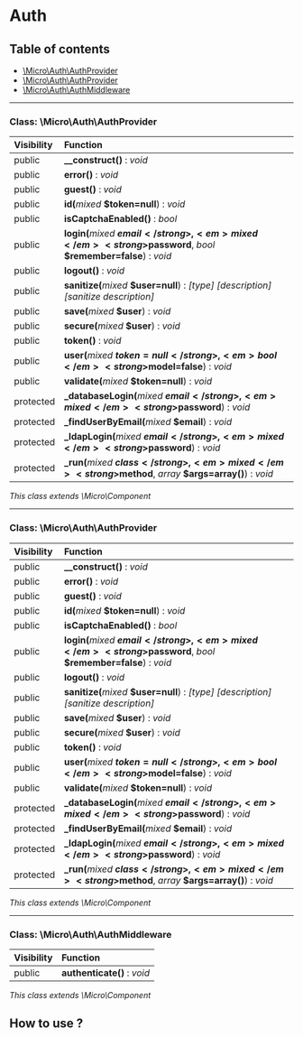 # Auth

## Table of contents

- [\Micro\Auth\AuthProvider](#class-microauthauthprovider)
- [\Micro\Auth\AuthProvider](#class-microauthauthprovider)
- [\Micro\Auth\AuthMiddleware](#class-microauthauthmiddleware)

<hr />

### Class: \Micro\Auth\AuthProvider

| Visibility | Function |
|:-----------|:---------|
| public | <strong>__construct()</strong> : <em>void</em> |
| public | <strong>error()</strong> : <em>void</em> |
| public | <strong>guest()</strong> : <em>void</em> |
| public | <strong>id(</strong><em>mixed</em> <strong>$token=null</strong>)</strong> : <em>void</em> |
| public | <strong>isCaptchaEnabled()</strong> : <em>bool</em> |
| public | <strong>login(</strong><em>mixed</em> <strong>$email</strong>, <em>mixed</em> <strong>$password</strong>, <em>bool</em> <strong>$remember=false</strong>)</strong> : <em>void</em> |
| public | <strong>logout()</strong> : <em>void</em> |
| public | <strong>sanitize(</strong><em>mixed</em> <strong>$user=null</strong>)</strong> : <em>[type] [description]</em><br /><em>[sanitize description]</em> |
| public | <strong>save(</strong><em>mixed</em> <strong>$user</strong>)</strong> : <em>void</em> |
| public | <strong>secure(</strong><em>mixed</em> <strong>$user</strong>)</strong> : <em>void</em> |
| public | <strong>token()</strong> : <em>void</em> |
| public | <strong>user(</strong><em>mixed</em> <strong>$token=null</strong>, <em>bool</em> <strong>$model=false</strong>)</strong> : <em>void</em> |
| public | <strong>validate(</strong><em>mixed</em> <strong>$token=null</strong>)</strong> : <em>void</em> |
| protected | <strong>_databaseLogin(</strong><em>mixed</em> <strong>$email</strong>, <em>mixed</em> <strong>$password</strong>)</strong> : <em>void</em> |
| protected | <strong>_findUserByEmail(</strong><em>mixed</em> <strong>$email</strong>)</strong> : <em>void</em> |
| protected | <strong>_ldapLogin(</strong><em>mixed</em> <strong>$email</strong>, <em>mixed</em> <strong>$password</strong>)</strong> : <em>void</em> |
| protected | <strong>_run(</strong><em>mixed</em> <strong>$class</strong>, <em>mixed</em> <strong>$method</strong>, <em>array</em> <strong>$args=array()</strong>)</strong> : <em>void</em> |

*This class extends \Micro\Component*

<hr />

### Class: \Micro\Auth\AuthProvider

| Visibility | Function |
|:-----------|:---------|
| public | <strong>__construct()</strong> : <em>void</em> |
| public | <strong>error()</strong> : <em>void</em> |
| public | <strong>guest()</strong> : <em>void</em> |
| public | <strong>id(</strong><em>mixed</em> <strong>$token=null</strong>)</strong> : <em>void</em> |
| public | <strong>isCaptchaEnabled()</strong> : <em>bool</em> |
| public | <strong>login(</strong><em>mixed</em> <strong>$email</strong>, <em>mixed</em> <strong>$password</strong>, <em>bool</em> <strong>$remember=false</strong>)</strong> : <em>void</em> |
| public | <strong>logout()</strong> : <em>void</em> |
| public | <strong>sanitize(</strong><em>mixed</em> <strong>$user=null</strong>)</strong> : <em>[type] [description]</em><br /><em>[sanitize description]</em> |
| public | <strong>save(</strong><em>mixed</em> <strong>$user</strong>)</strong> : <em>void</em> |
| public | <strong>secure(</strong><em>mixed</em> <strong>$user</strong>)</strong> : <em>void</em> |
| public | <strong>token()</strong> : <em>void</em> |
| public | <strong>user(</strong><em>mixed</em> <strong>$token=null</strong>, <em>bool</em> <strong>$model=false</strong>)</strong> : <em>void</em> |
| public | <strong>validate(</strong><em>mixed</em> <strong>$token=null</strong>)</strong> : <em>void</em> |
| protected | <strong>_databaseLogin(</strong><em>mixed</em> <strong>$email</strong>, <em>mixed</em> <strong>$password</strong>)</strong> : <em>void</em> |
| protected | <strong>_findUserByEmail(</strong><em>mixed</em> <strong>$email</strong>)</strong> : <em>void</em> |
| protected | <strong>_ldapLogin(</strong><em>mixed</em> <strong>$email</strong>, <em>mixed</em> <strong>$password</strong>)</strong> : <em>void</em> |
| protected | <strong>_run(</strong><em>mixed</em> <strong>$class</strong>, <em>mixed</em> <strong>$method</strong>, <em>array</em> <strong>$args=array()</strong>)</strong> : <em>void</em> |

*This class extends \Micro\Component*

<hr />

### Class: \Micro\Auth\AuthMiddleware

| Visibility | Function |
|:-----------|:---------|
| public | <strong>authenticate()</strong> : <em>void</em> |

*This class extends \Micro\Component*




## How to use ? 

